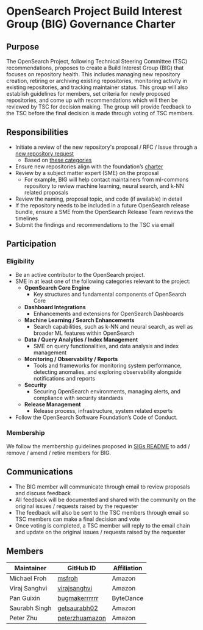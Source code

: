 # OpenSearch Project Build Interest Group (BIG) Governance Charter

## Purpose

The OpenSearch Project, following Technical Steering Committee (TSC) recommendations, proposes to create a Build Interest Group (BIG) that focuses on repository health. This includes managing new repository creation, retiring or archiving existing repositories, monitoring activity in existing repositories, and tracking maintainer status. This group will also establish guidelines for members, set criteria for newly proposed repositories, and come up with recommendations which will then be reviewed by TSC for decision making. The group will provide feedback to the TSC before the final decision is made through voting of TSC members.

## Responsibilities

* Initiate a review of the new repository's proposal / RFC / Issue through a [new repository request](https://github.com/opensearch-project/.github/issues/new?template=REPOSITORY_REQUEST_TEMPLATE.yaml)
  * Based on [these categories](https://github.com/opensearch-project/.github/issues/296)
* Ensure new repositories align with the foundation’s [charter](https://foundation.opensearch.org/assets/media/OpenSearch%20Project%20Technical%20Charter%20Final%209-13-2024.docx.pdf)
* Review by a subject matter expert (SME) on the proposal
  * For example, BIG will help contact maintainers from ml-commons repository to review machine learning, neural search, and k-NN related proposals
* Review the naming, proposal topic, and code (if available) in detail
* If the repository needs to be included in a future OpenSearch release bundle, ensure a SME from the OpenSearch Release Team reviews the timelines
* Submit the findings and recommendations to the TSC via email

## Participation

### Eligibility

* Be an active contributor to the OpenSearch project.
* SME in at least one of the following categories relevant to the project:
  * **OpenSearch Core Engine**
    * Key structures and fundamental components of OpenSearch Core
  * **Dashboard Integrations**
    * Enhancements and extensions for OpenSearch Dashboards 
  * **Machine Learning / Search Enhancements**
    * Search capabilities, such as k-NN and neural search, as well as broader ML features within OpenSearch
  * **Data / Query Analytics / Index Management**
    * SME on query functionalities, and data analysis and index management
  * **Monitoring / Observability / Reports**
    * Tools and frameworks for monitoring system performance, detecting anomalies, and exploring observability alongside notifications and reports
  * **Security**
    * Securing OpenSearch environments, managing alerts, and compliance with security standards
  * **Release Management**
    * Release process, infrastructure, system related experts
* Follow the OpenSearch Software Foundation’s Code of Conduct.

### Membership

We follow the membership guidelines proposed in [SIGs README](README.md) to add / remove / amend / retire members for BIG.

## Communications

* The BIG member will communicate through email to review proposals and discuss feedback
* All feedback will be documented and shared with the community on the original issues / requests raised by the requester
* The feedback will also be sent to the TSC members through email so TSC members can make a final decision and vote
* Once voting is completed, a TSC member will reply to the email chain and update on the original issues / requests raised by the requester

## Members
| Maintainer         | GitHub ID                                               | Affiliation |
| ------------------ | ------------------------------------------------------- | ----------- |
| Michael Froh       | [msfroh](https://github.com/msfroh)                     | Amazon      |
| Viraj Sanghvi      | [virajsanghvi](https://github.com/virajsanghvi)         | Amazon      |
| Pan Guixin         | [bugmakerrrrrr](https://github.com/bugmakerrrrrr)       | ByteDance   |
| Saurabh Singh      | [getsaurabh02](https://github.com/getsaurabh02)         | Amazon      |
| Peter Zhu          | [peterzhuamazon](https://github.com/peterzhuamazon)     | Amazon      |
